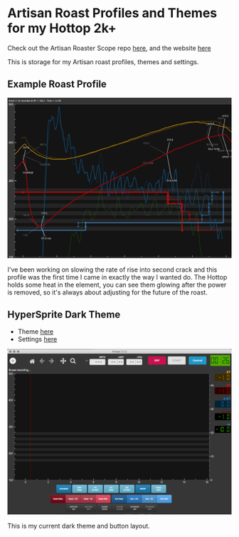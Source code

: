 # Artisan Roast Profiles and Themes for my Hottop 2k+

Check out the Artisan Roaster Scope repo [here](https://github.com/artisan-roaster-scope/artisan), and the website [here](https://artisan-scope.org/)

This is storage for my Artisan roast profiles, themes and settings.

## Example Roast Profile

![Espresso Roast Profile](assets/profile-pic.png)

I've been working on slowing the rate of rise into second crack and this profile was the first time I came in exactly the way I wanted do. The Hottop holds some heat in the element, you can see them glowing after the power is removed, so it's always about adjusting for the future of the roast.

## HyperSprite Dark Theme

- Theme [here](themes/artisan-theme-hs-dark.athm)
- Settings [here](settings/hs-artisan-settings.aset)

![HyperSpire Dark Theme](assets/settings-pic.png)

This is my current dark theme and button layout.
